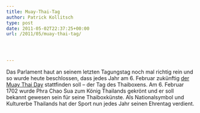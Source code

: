 ```yaml
---
title: Muay-Thai-Tag
author: Patrick Kollitsch
type: post
date: 2011-05-02T22:37:25+00:00
url: /2011/05/muay-thai-tag/




---
```

Das Parlament haut an seinem letzten Tagungstag noch mal richtig rein und so wurde heute beschlossen, dass jedes Jahr am 6. Februar zukünftig [der Muay Thai Day][1] stattfinden soll &#8211; der Tag des Thaiboxens. Am 6. Februar 1702 wurde Phra Chao Sua zum König Thailands gekrönt und er soll bekannt gewesen sein für seine Thaiboxkünste. Als Nationalsymbol und Kulturerbe Thailands hat der Sport nun jedes Jahr seinen Ehrentag verdient.

 [1]: http://www.bangkokpost.com/breakingnews/235187/feb-6-muay-thai-day
